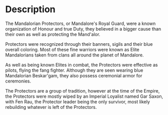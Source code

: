 # Description
The Mandalorian Protectors, or Mandalore's Royal Guard, were a known organization of Honour and true Duty, they believed in a bigger cause than their own as well as protecting the Mand'alor.

Protectors were recognized through their banners, sigils and their blue overall coloring.
Most of these fine warriors were known as Elite Mandalorians taken from clans all around the planet of Mandalore.


As well as being known Elites in combat, the Protectors were effective as pilots, flying the fang fighter.
Although they are seen wearing blue Mandalorian Beskar'gam, they also possess ceremonial armor for ceremonies.

The Protectors are a group of tradition, however at the time of the Empire, the Protectors were mostly wiped by an Imperial Loyalist named Gar Saxon, with Fen Rau, the Protector leader being the only survivor, most likely rebuilding whatever is left of the Protectors.